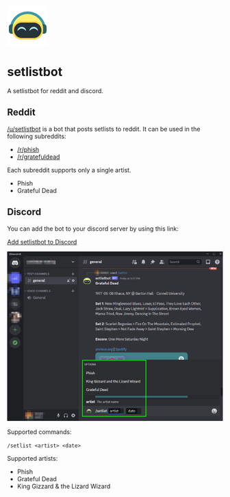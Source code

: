 ![icon](/docs/icon.png)

# setlistbot

A setlistbot for reddit and discord.

## Reddit

[/u/setlistbot](https://reddit.com/user/setlistbot) is a bot that posts setlists to reddit. It can be used in the following subreddits:

- [/r/phish](https://reddit.com/r/phish)
- [/r/gratefuldead](https://reddit.com/r/gratefuldead)

Each subreddit supports only a single artist.

- Phish
- Grateful Dead
<!-- - King Gizzard & the Lizard Wizard -->

## Discord

You can add the bot to your discord server by using this link:

[Add setlistbot to Discord](https://discord.com/api/oauth2/authorize?client_id=1091917839209869413&permissions=2048&scope=bot)

![discord](/docs/discord-example.png)

Supported commands:

`/setlist <artist> <date>`

Supported artists:

- Phish
- Grateful Dead
- King Gizzard & the Lizard Wizard
